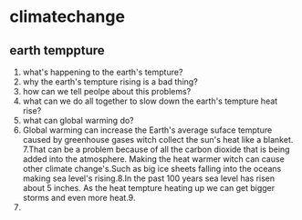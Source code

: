 # climatechange
## earth temppture
   1. what's happening to the earth's tempture?
   2. why the earth's tempture rising is a bad thing?
   3. how can we tell peolpe about this problems?
   4. what can we do all together to slow down the 
   earth's tempture heat rise?
   5. what can global warming do?
   6. Global warming can increase the Earth's average suface tempture caused by greenhouse gases witch collect the sun's heat like a blanket.
   7.That can be a problem because of all the carbon dioxide that is being added into the atmosphere.
   Making the heat warmer witch can cause other climate change's.Such as big ice sheets falling into the oceans making      sea level's rising.8.In the past 100 years sea level has risen about 5 inches.
   As the heat tempture heating up we can get bigger storms and even more heat.9.
   10.
   
    
    
   
